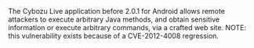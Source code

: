 The Cybozu Live application before 2.0.1 for Android allows remote attackers to execute arbitrary Java methods, and obtain sensitive information or execute arbitrary commands, via a crafted web site. NOTE: this vulnerability exists because of a CVE-2012-4008 regression.